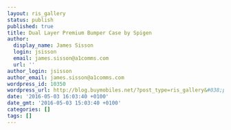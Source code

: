 ```yaml
---
layout: ris_gallery
status: publish
published: true
title: Dual Layer Premium Bumper Case by Spigen
author:
  display_name: James Sisson
  login: jsisson
  email: james.sisson@a1comms.com
  url: ''
author_login: jsisson
author_email: james.sisson@a1comms.com
wordpress_id: 10350
wordpress_url: http://blog.buymobiles.net/?post_type=ris_gallery&#038;p=10350
date: '2016-05-03 16:03:40 +0100'
date_gmt: '2016-05-03 15:03:40 +0100'
categories: []
tags: []
---
```



